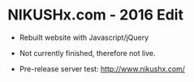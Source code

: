 # NIKUSHx.com - 2016 Edit
- Rebuilt website with Javascript/jQuery
- Not currently finished, therefore not live.

- Pre-release server test: http://www.nikushx.com/
